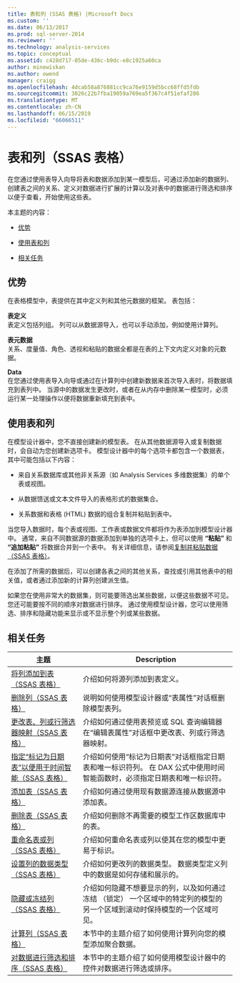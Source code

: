 ```yaml
---
title: 表和列 (SSAS 表格) |Microsoft Docs
ms.custom: ''
ms.date: 06/13/2017
ms.prod: sql-server-2014
ms.reviewer: ''
ms.technology: analysis-services
ms.topic: conceptual
ms.assetid: c428d717-05de-436c-b9dc-e8c1925a60ca
author: minewiskan
ms.author: owend
manager: craigg
ms.openlocfilehash: 4dcab58a876881cc9ca76e9159d5bcc68ffd5fdb
ms.sourcegitcommit: 3026c22b7fba19059a769ea5f367c4f51efaf286
ms.translationtype: MT
ms.contentlocale: zh-CN
ms.lasthandoff: 06/15/2019
ms.locfileid: "66066511"
---
```

# <a name="tables-and-columns-ssas-tabular"></a>表和列（SSAS 表格）
  在您通过使用表导入向导将表和数据添加到某一模型后，可通过添加新的数据列、创建表之间的关系、定义对数据进行扩展的计算以及对表中的数据进行筛选和排序以便于查看，开始使用这些表。  
  
 本主题的内容：  
  
-   [优势](#bkmk_benefits)  
  
-   [使用表和列](#bkmk_working)  
  
-   [相关任务](#bkmk_related_tasks)  
  
##  <a name="bkmk_benefits"></a> 优势  
 在表格模型中，表提供在其中定义列和其他元数据的框架。 表包括：  
  
 **表定义**  
 表定义包括列组。 列可以从数据源导入，也可以手动添加，例如使用计算列。  
  
 **表元数据**  
 关系、度量值、角色、透视和粘贴的数据全都是在表的上下文内定义对象的元数据。  
  
 **Data**  
 在您通过使用表导入向导或通过在计算列中创建新数据来首次导入表时，将数据填充到表列中。 当源中的数据发生更改时，或者在从内存中删除某一模型时，必须运行某一处理操作以便将数据重新填充到表中。  
  
##  <a name="bkmk_working"></a> 使用表和列  
 在模型设计器中，您不直接创建新的模型表。 在从其他数据源导入或复制数据时，会自动为您创建新选项卡。 模型设计器中的每个选项卡都包含一个数据表，其中可能包括以下内容：  
  
-   来自关系数据库或其他非关系源（如 Analysis Services 多维数据集）的单个表或视图。  
  
-   从数据馈送或文本文件导入的表格形式的数据集合。  
  
-   关系数据和表格 (HTML) 数据的组合复制并粘贴到表中。  
  
 当您导入数据时，每个表或视图、工作表或数据文件都将作为表添加到模型设计器中。 通常，来自不同数据源的数据添加到单独的选项卡上，但可以使用 **“粘贴”** 和 **“追加粘贴”** 将数据合并到一个表中。 有关详细信息，请参阅[复制并粘贴数据（SSAS 表格）](../copy-and-paste-data-ssas-tabular.md)。  
  
 在添加了所需的数据后，可以创建各表之间的其他关系，查找或引用其他表中的相关值，或者通过添加新的计算列创建派生值。  
  
 如果您在使用非常大的数据集，则可能要筛选出某些数据，以便这些数据不可见。 您还可能要按不同的顺序对数据进行排序。 通过使用模型设计器，您可以使用筛选、排序和隐藏功能来显示或不显示整个列或某些数据。  
  
##  <a name="bkmk_related_tasks"></a> 相关任务  
  
|主题|Description|  
|-----------|-----------------|  
|[将列添加到表（SSAS 表格）](add-columns-to-a-table-ssas-tabular.md)|介绍如何将源列添加到表定义。|  
|[删除列（SSAS 表格）](delete-a-column-ssas-tabular.md)|说明如何使用模型设计器或“表属性”对话框删除模型表列。|  
|[更改表、列或行筛选器映射（SSAS 表格）](change-table-column-or-row-filter-mappings-ssas-tabular.md)|介绍如何通过使用表预览或 SQL 查询编辑器在“编辑表属性”对话框中更改表、列或行筛选器映射。|  
|[指定“标记为日期表”以便用于时间智能（SSAS 表格）](specify-mark-as-date-table-for-use-with-time-intelligence-ssas-tabular.md)|介绍如何使用“标记为日期表”对话框指定日期表和唯一标识符列。 在 DAX 公式中使用时间智能函数时，必须指定日期表和唯一标识符。|  
|[添加表（SSAS 表格）](add-a-table-ssas-tabular.md)|介绍如何通过使用现有数据源连接从数据源中添加表。|  
|[删除表（SSAS 表格）](delete-a-table-ssas-tabular.md)|介绍如何删除不再需要的模型工作区数据库中的表。|  
|[重命名表或列（SSAS 表格）](rename-a-table-or-column-ssas-tabular.md)|介绍如何重命名表或列以使其在您的模型中更易于标识。|  
|[设置列的数据类型（SSAS 表格）](set-the-data-type-of-a-column-ssas-tabular.md)|介绍如何更改列的数据类型。 数据类型定义列中的数据是如何存储和展示的。|  
|[隐藏或冻结列（SSAS 表格）](hide-or-freeze-columns-ssas-tabular.md)|介绍如何隐藏不想要显示的列，以及如何通过冻结 （锁定） 一个区域中的特定列的模型的另一个区域到滚动时保持模型的一个区域可见。|  
|[计算列（SSAS 表格）](ssas-calculated-columns.md)|本节中的主题介绍了如何使用计算列向您的模型添加聚合数据。|  
|[对数据进行筛选和排序（SSAS 表格）](../filter-and-sort-data-ssas-tabular.md)|本节中的主题介绍了如何使用模型设计器中的控件对数据进行筛选或排序。|  
  
  

